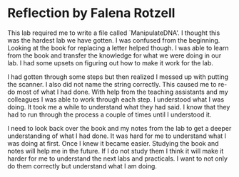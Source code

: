 # Reflection by Falena Rotzell

This lab required me to write a file called `ManipulateDNA'. I thought this was
the hardest lab we have gotten. I was confused from the beginning. Looking at
the book for replacing a letter helped though. I was able to learn from the
book and transfer the knowledge for what we were doing in our lab. I had some
upsets on figuring out how to make it work for the lab.

I had gotten through some steps but then realized I messed up with putting the
scanner. I also did not name the string correctly. This caused me to re-do most
of what I had done. With help from the teaching assistants and my colleagues I
was able to work through each step. I understood what I was doing. It took me a
while to understand what they had said. I know that they had to run through the
process a couple of times until I understood it.

I need to look back over the book and my notes from the lab to get a deeper
understanding of what I had done. It was hard for me to understand what I was
doing at first. Once I knew it became easier. Studying the book and notes will
help me in the future. If I do not study them I think it will make it harder
for me to understand the next labs and practicals. I want to not only do them
correctly but understand what I am doing.
